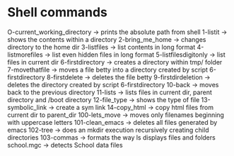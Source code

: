 # Shell commands
O-current_working_directory -> prints the absolute path from shell
1-listit -> shows the contents within a directory
2-bring_me_home -> changes directory to the home dir
3-listfiles -> list contents in long format
4-listmorefiles -> list even hidden files in long format
5-listfilesdigitonly -> list files in current dir 
6-firstdirectory -> creates a directory within tmp/ folder
7-movethatfile -> moves a file betty into a directory created by script 6-firstdirectory
8-firstdelete -> deletes the file betty
9-firstdirdeletion -> deletes the directory created by script 6-firstdirectory
10-back -> moves back to the previous directory
11-lists -> lists files in current dir, parent directory and /boot directory
12-file_type -> shows the type of file
13-symbolic_link -> create a sym link
14-copy_html -> copy html files from current dir to parent_dir
100-lets_move -> moves only filenames beginning with uppercase letters
101-clean_emacs -> deletes all files generated by emacs
102-tree -> does an mkdir execution recursively creating child directories
103-commas -> formats the way ls displays files and folders
school.mgc -> detects School data files
